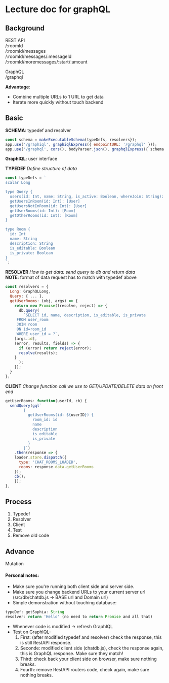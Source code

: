 # Lecture doc for graphQL

## Background
REST API  
/:roomId  
/:roomId/messages  
/:roomId/messages/:messageId  
/:roomId/moremessages/:start/:amount  

GraphQL  
/graphql  

**Advantage**: 
* Combine multiple URLs to 1 URL to get data
* Iterate more quickly without touch backend

## Basic

**SCHEMA**: typedef and resolver
```javascript
const schema = makeExecutableSchema(typeDefs, resolvers});
app.use('/graphiql', graphiqlExpress({ endpointURL: '/graphql' }));
app.use('/graphql', cors(), bodyParser.json(), graphqlExpress({ schema }));
```

**GraphIQL**: user interface

**TYPEDEF**
*Define structure of data*

```javascript
const typeDefs = `
scalar Long

type Query { 
  users(id: Int, name: String, is_active: Boolean, whereJoin: String): [User]
  getUsersInRoom(id: Int): [User]
  getUsersNotInRoom(id: Int): [User]
  getUserRooms(id: Int): [Room]
  getOtherRooms(id: Int): [Room]
}

type Room {
  id: Int
  name: String
  description: String
  is_editable: Boolean
  is_private: Boolean
}
`;
```

**RESOLVER**
*How to get data: send query to db and return data*  
**NOTE**: format of data request has to match with typedef above

```javascript
const resolvers = {
  Long: GraphQLLong,
  Query: { ... },
  getUserRooms: (obj, args) => {
    return new Promise((resolve, reject) => {
      db.query(
        `SELECT id, name, description, is_editable, is_private
	 FROM user_room
	 JOIN room
	 ON id=room_id
	 WHERE user_id = ?`,
	[args.id],
	(error, results, fields) => {
	  if (error) return reject(error);
	  resolve(results);
	}
      );
    });
  }
};
```

**CLIENT**
*Change function call we use to GET/UPDATE/DELETE data on front end*

```javascript
getUserRooms: function(userId, cb) {
  sendQuery(gql`
  		{
		  getUserRooms(id: ${userID}) {
		    room_id: id
		    name
		    description
		    is_editable
		    is_private
		  }
		}`)
    .then(response => {
    loader.store.dispatch({
      type: 'CHAT_ROOMS_LOADED',
      rooms: response.data.getUserRooms
    });
    cb();
    });
},
```

## Process
1. Typedef
2. Resolver
3. Client
4. Test
5. Remove old code


## Advance

Mutation

#### Personal notes:
- Make sure you're running both client side and server side.
- Make sure you change backend URLs to your current server url  
(src/db/chatdb.js -> BASE url and Domain url)
- Simple demonstration without touching database:
```javascript
typeDef: getSophia: String
resolver: return 'Hello' (no need to return Promise and all that)
```
- Whenever code is modified -> refresh GraphIQL
- Test on GraphIQL:
	1. First: (after modified typedef and resolver) check the response, this is still RestAPI response.
	2. Seconde: modified client side (chatdb.js), check the response again, this is GraphQL response. Make sure they match!
	3. Third: check back your client side on browser, make sure nothing breaks.
	4. Fourth: remove RestAPI routers code, check again, make sure nothing breaks.
